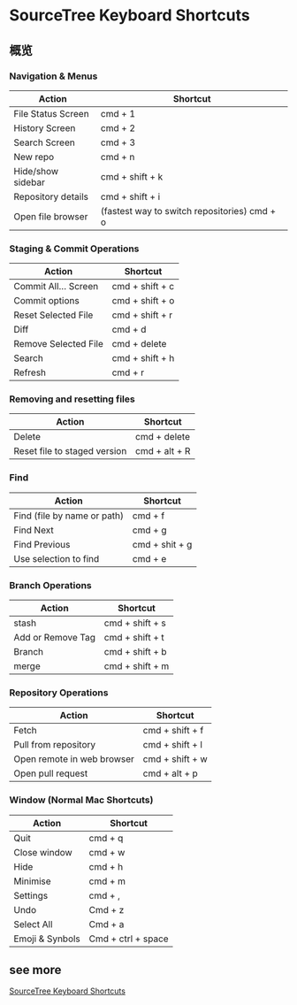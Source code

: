 SourceTree Keyboard Shortcuts
===

## 概览
<!--rehype:body-class=cols-1-->
### Navigation & Menus

| Action                               | Shortcut                                                 |
| -------------------------------------| ----------------------------------------------------------- |
|File Status Screen|	cmd + 1|
|History Screen|	cmd + 2
|Search Screen|	cmd + 3
|New repo|	cmd + n
|Hide/show sidebar|	cmd + shift + k|
|Repository details	|cmd + shift + i|
|Open file browser |(fastest way to switch repositories)	cmd + o|


### Staging & Commit Operations

| Action                               | Shortcut                                                 |
| -------------------------------------| ----------------------------------------------------------- |
|Commit All… Screen	|cmd + shift + c|
|Commit options	|cmd + shift + o|
|Reset Selected File|	cmd + shift + r|
|Diff|	cmd + d|
|Remove Selected File|	cmd + delete|
|Search	|cmd + shift + h|
|Refresh	|cmd + r|


### Removing and resetting files

| Action                               | Shortcut                                                 |
| -------------------------------------| -----------------------------------------------------------|
|Delete|	cmd + delete|
|Reset file to staged version|	cmd + alt + R|


### Find

| Action                               | Shortcut                                                 |
| -------------------------------------| ----------------------------------------------------------- |
|Find (file by name or path)|	cmd + f|
|Find Next|	cmd + g|
|Find Previous	|cmd + shit + g|
|Use selection to find	|cmd + e|


### Branch Operations

| Action                               | Shortcut                                                 |
| -------------------------------------| ----------------------------------------------------------- |
|stash|	cmd + shift + s|
|Add or Remove Tag	|cmd + shift + t|
|Branch|	cmd + shift + b|
|merge|	cmd + shift + m|


### Repository Operations

| Action                               | Shortcut                                                 |
| -------------------------------------| ----------------------------------------------------------- |
|Fetch	|cmd + shift + f|
|Pull from repository|cmd + shift + l|
|Open remote in web browser	|cmd + shift + w|
|Open pull request|	cmd + alt + p|


### Window (Normal Mac Shortcuts)

| Action                               | Shortcut                                                 |
| -------------------------------------| ----------------------------------------------------------- |
|Quit	|cmd + q|
|Close window	|cmd + w|
|Hide|	cmd + h|
|Minimise|	cmd + m|
|Settings|	cmd + ,|
|Undo	|Cmd + z|
|Select All|	Cmd + a|
|Emoji & Synbols|	Cmd + ctrl + space|


## see more
[SourceTree Keyboard Shortcuts](http://greena13.github.io/blog/2015/02/01/sourcetree-keyboard-shortcuts/)
